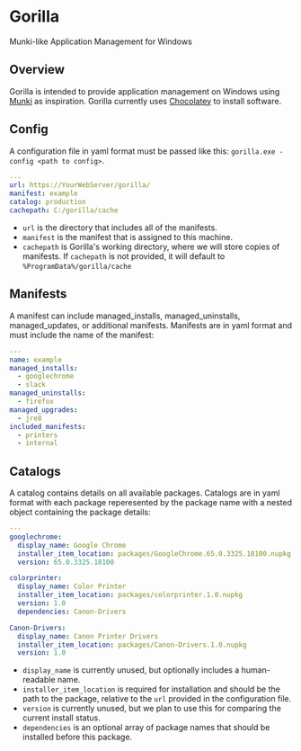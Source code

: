 # Gorilla
Munki-like Application Management for Windows

## Overview
Gorilla is intended to provide application management on Windows using [Munki](https://github.com/munki/munki) as inspiration.
Gorilla currently uses [Chocolatey](https://github.com/chocolatey/choco) to install software.

## Config
A configuration file in yaml format must be passed like this: `gorilla.exe -config <path to config>`.

```yaml
---
url: https://YourWebServer/gorilla/
manifest: example
catalog: production
cachepath: C:/gorilla/cache
```

* `url` is the directory that includes all of the manifests.
* `manifest` is the manifest that is assigned to this machine.
* `cachepath` is Gorilla's working directory, where we will store copies of manifests. If `cachepath` is not provided, it will default to `%ProgramData%/gorilla/cache`

## Manifests
A manifest can include managed_installs, managed_uninstalls, managed_updates, or additional manifests. Manifests are in yaml format and must include the name of the manifest:

```yaml
---
name: example
managed_installs:
  - googlechrome
  - slack
managed_uninstalls:
  - firefox
managed_upgrades:
  - jre8
included_manifests:
  - printers
  - internal
```
## Catalogs
A catalog contains details on all available packages. Catalogs are in yaml format with each package reperesented by the package name with a nested object containing the package details:

```yaml
---
googlechrome:
  display_name: Google Chrome
  installer_item_location: packages/GoogleChrome.65.0.3325.18100.nupkg
  version: 65.0.3325.18100

colorprinter:
  display_name: Color Printer
  installer_item_location: packages/colorprinter.1.0.nupkg
  version: 1.0
  dependencies: Canon-Drivers

Canon-Drivers:
  display_name: Canon Printer Drivers
  installer_item_location: packages/Canon-Drivers.1.0.nupkg
  version: 1.0
```

* `display_name` is currently unused, but optionally includes a human-readable name.
* `installer_item_location` is required for installation and should be the path to the package, relative to the `url` provided in the configuration file.
* `version` is currently unused, but we plan to use this for comparing the current install status.
* `dependencies` is an optional array of package names that should be installed before this package.
